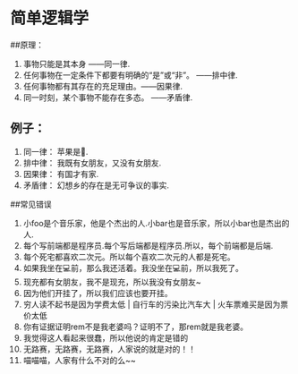 # 简单逻辑学

##原理：

1. 事物只能是其本身 ——同一律.
2. 任何事物在一定条件下都要有明确的“是”或“非”。  ——排中律.
3. 任何事物都有其存在的充足理由。——因果律.
4. 同一时刻，某个事物不能存在多态。 ——矛盾律.

例子：
-------
1. 同一律： 苹果是🍌.
2. 排中律： 我既有女朋友，又没有女朋友.
3. 因果律： 有国才有家.
4. 矛盾律： 幻想乡的存在是无可争议的事实.

##常见错误
1. 小foo是个音乐家，他是个杰出的人.小bar也是音乐家，所以小bar也是杰出的人.
2. 每个写前端都是程序员.每个写后端都是程序员.所以，每个前端都是后端.
3. 每个死宅都喜欢二次元。所以每个喜欢二次元的人都是死宅。
4. 如果我坐在💻前，那么我还活着。我没坐在💻前，所以我死了。
5. 现充都有女朋友，我不是现充，所以我没有女朋友~
6. 因为他们开挂了，所以我们应该也要开挂。
7. 穷人读不起书是因为学费太低 | 自行车的污染比汽车大 | 火车票难买是因为票价太低
8. 你有证据证明rem不是我老婆吗？证明不了，那rem就是我老婆。
9. 我觉得这人看起来很蠢，所以他说的肯定是错的
10. 无路赛，无路赛，无路赛，人家说的就是对的！！
11. 喵喵喵，人家有什么不对的么~~








